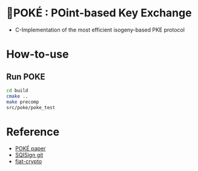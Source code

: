 # 🥗POKÉ : POint-based Key Exchange
+ C-Implementation of the most efficient isogeny-based PKE protocol

# How-to-use
## Run POKE
```bash
cd build
cmake ..
make precomp
src/poke/poke_test
```

# Reference
+ [POKÉ paper](https://eprint.iacr.org/2024/624)
+ [SQISign git](https://github.com/SQISign/sqisign2d-west-ac24)
+ [fiat-crypto](https://github.com/mit-plv/fiat-crypto)